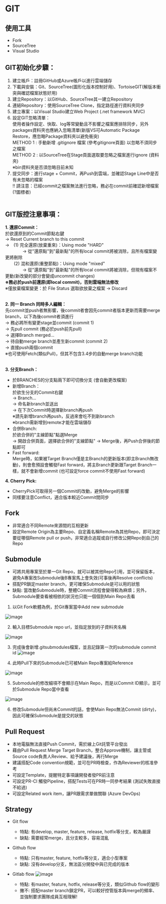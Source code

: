 # GIT

## 使用工具

* Fork
* SourceTree
* Visual Studio

## **GIT初始化步驟：** </br>

1. 建立帳戶：註冊GitHub或Azure帳戶以進行雲端儲存</br>
2. 下載與安裝：Git、SourceTree(圖形化版本控制好用)、TortoiseGIT(解版本衝突與確認檔案狀態好用)</br>
3. 建立Repository：以GitHub、SourceTree其一建立Repository</br>
4. 連結Repository：使用SourceTree Clone，指定路徑進行資料夾同步</br>
5. 建立專案：以Visual Studio建立Web Project (.net framework MVC)</br>
6. 設定GIT忽略清單：</br>
   使用者操作設定、快取、log等常變動且不影響之檔案應排除同步，另外packages資料夾也應納入忽略清單(新版VS可Automatic Package Restore，應忽略Package資料夾以避免衝突) </br>
    METHOD 1 : 手動新增 .gitignore 檔案 (參考gitignore頁面) 以忽略不須同步之檔案 </br>
    METHOD 2 : 以SourceTree在Stage頁面選取要忽略之檔案進行ignore (資料夾) </br>
    ※bin資料夾是否須忽略目前未知 </br>
7. 提交同步：進行stage + Commit，再Push到雲端，並確認Stage Line中是否有未忽略的檔案 </br>
!! 請注意：已經commit之檔案無法進行忽略，務必在commit前確認新增檔案(?圖標者) </br></br>

## **GIT版控注意事項：** </br>

**1. 還原Commit：** </br>
   於欲還原到的Commit節點右鍵 </br>
   -> Reset Current branch to this commit </br>
   ->　(1) 完全還原(放棄重來)：Using mode "HARD" </br>
   　　　　-> 從"還原點"到"最新點"的所有local commit將被消除，且所有檔案變更將刪除 </br>
   　　(2) 混和還原(重整節點)：Using mode "mixed"  </br>
   　　　　-> 從"還原點"到"最新點"的所有local commit將被消除，但現有檔案不更動(新改變的部分會變成uncommit changes) </br>
  **※務必於push前還原(即local commit)，否則雲端無法修改** </br>
  ※僅放棄檔案變更：於 File Status 選取欲放棄之檔案 -> Discard </br></br>

**2. 同一 Branch 同時多人編輯：** </br>
   先commit並push者無影響，後commit者會因先commit者版本更新而需要merge branch，以下為後commit者須進行 </br>
   -> 務必將所有變更stage並commit (commit 1) </br>
   -> 先pull commit (務必於push前先pull) </br>
   -> 選擇Branch merged... </br>
   -> 待自動merge branch並產生新commit (commit 2) </br>
   -> 直接push兩個commit </br>
   ※也可使用Fetch(類似Pull)，但其不包含3.4步的自動merge branch功能 </br></br>

**3. 分支Branch：**

* 於BRANCHES的分支點兩下即可切換分支 (會自動更改檔案) </br>
* 新增Branch： </br>
   於欲生分支的Commit右鍵 </br>
   -> Branch... </br>
   -> 命名新branch並送出 </br>
   -> 在下次Commit時選擇新branch再push </br>
   ※請先新增branch再push，反過來會吃不到新branch </br>
   ※branch需新增到remote才能在雲端儲存 </br>
* 合併Branch: </br>
   於欲合併的"主線節點"點選Merge </br>
   -> 開啟合併頁面，選擇欲合併的"支線節點"
   -> Merge後，再Push合併後的節點即可
* Fast forward: </br>
   Merge時，如果被Target Branch僅是主Branch的更新版本(即主Branch無改動)，則會愈預設會觸發Fast forward，將主Branch更新跟Target Branch一樣，就不會新增commit (也可設定force commit不使用Fast forward)

**4. Cherry Pick:**

* CherryPick可取得另一個Commit的改動，避免Merge的影響
* 同樣要注意Conflict，適合版本較近Commit間同步

## Fork

* 非常適合不同Remote來源間的互相更新
* 設定Remote Origin為主要Repo、自定義名稱Remote為其他Repo，即可決定要從哪個Remote pull or push，非常適合追蹤或自行修改公開Repo到自己的Repo

## Submodule

* 可將共用專案至於單一Git Repo，就可以被其他Repo引用，並可保留版本，避免A專案改Submodule後B專案馬上會失效(可事後再Resolve conflicts)
* 搭配PR鎖定master branch，更可確保Submodule是可以用的狀態
* 缺點: 當改動Submodule時，整體Commit流程會變得較為麻煩；另外，Submodule要查看被相依的狀況也只能一個個到Main Repo去看

1. 以Git Fork軟體為例，於Git專案當中Add new submodule
  
  ![image](images/git/1.png)
  
2. 輸入目標Submodule repo url，並指定放到的子資料夾名稱
  
  ![image](images/git/2.png)

3. 完成後會新增.gitsubmodules檔案，並且記錄第一次的submodule commit id
  ![image](images/git/5.png)

4. 此時Pull下來的Submodule已可被Main Repo專案給Reference

  ![image](images/git/3.png)

5. Submodule的修改細項不會顯示在Main Repo，而是以Commit ID顯示，並可於Submodule Repo當中查看
   
  ![image](images/git/4.png)

6. 修改Submodule但尚未Commit的話，會使Main Repo無法Commit (dirty)，因此可確保Submodule是提交的狀態


## Pull Request

* 本地電腦無法直接Push Commit，需於線上Git託管平台發出
* 藉由Pull Request Merge Target Branch，整合Approve機制，讓主管或Source code負責人Review、給予建議後，再行Merge
* 建議搭配Code convention規範，並可在PR時檢查，作為Reviewer的核准參考
* 可設定Template，提醒特定事項讓開發者發PR前注意
* 可設定PR-CI 觸發Pipeline，搭配Tests可在PR時一同參考結果 (測試失敗直接不給過)
* 可設定Related work item，讓PR跟需求單做關聯 (Azure DevOps)

## Strategy

* Git flow
  * 特點: 有develop, master, feature, release, hotfix等分支，較為嚴謹
  * 缺點: 需要經常merge，且分支較多，容易混亂

* Github flow
  * 特點: 只有master, feature, hotfix等分支，適合小型專案
  * 缺點: 沒有develop分支，無法區分開發中與已完成的版本

* Gitlab flow
![image](images/git/0.png)
  * 特點: 有master, feature, hotfix, release等分支，類似Github flow的變形
  * 撇不: 搭配master branch鎖定PR，可以較好控管版本與merge的頻率、並強制要求團隊成員互相理解!
  
